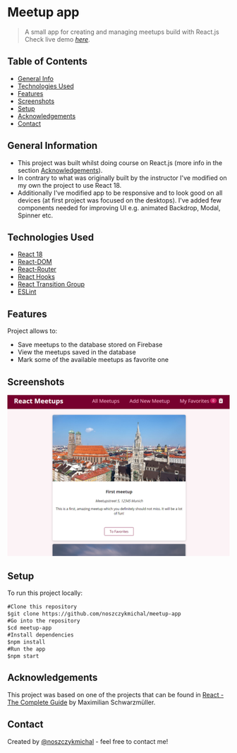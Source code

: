 # Meetup app
> A small app for creating and managing meetups build with React.js
> Check live demo [_here_](https://meetup-app-ca8e7.web.app/).

## Table of Contents
* [General Info](#general-information)
* [Technologies Used](#technologies-used)
* [Features](#features)
* [Screenshots](#screenshots)
* [Setup](#setup)
* [Acknowledgements](#acknowledgements)
* [Contact](#contact)


## General Information
- This project was built whilst doing course on React.js (more info in the section [Acknowledgements](#acknowledgements)).
- In contrary to what was originally built by the instructor I've modified on my own the project to use React 18. 
- Additionally I've modified app to be responsive and to look good on all devices (at first project was focused on the desktops). I've added few components needed for improving UI e.g. animated Backdrop, Modal, Spinner etc.


## Technologies Used
- [React 18](https://reactjs.org/blog/2022/03/29/react-v18.html)
- [React-DOM](https://www.npmjs.com/package/react-dom)
- [React-Router](https://github.com/remix-run/react-router)
- [React Hooks](https://reactjs.org/docs/hooks-intro.html)
- [React Transition Group](https://reactcommunity.org/react-transition-group/)
- [ESLint](https://www.npmjs.com/package/eslint)


## Features
Project allows to:
- Save meetups to the database stored on Firebase
- View the meetups saved in the database
- Mark some of the available meetups as favorite one


## Screenshots
![Example screenshot](./img/screenshot.png)


## Setup
To run this project locally:
```
#Clone this repository
$git clone https://github.com/noszczykmichal/meetup-app
#Go into the repository
$cd meetup-app 
#Install dependencies
$npm install
#Run the app
$npm start
```

## Acknowledgements
This project was based on one of the projects that can be found in [React - The Complete Guide](https://www.udemy.com/course/react-the-complete-guide-incl-redux/) by Maximilian Schwarzmüller.


## Contact
Created by [@noszczykmichal](https://noszczykmichal.github.io/portfolio/index.html#contact) - feel free to contact me!
